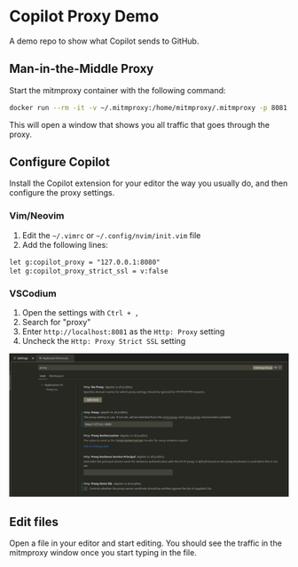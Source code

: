 # Copilot Proxy Demo

A demo repo to show what Copilot sends to GitHub.

## Man-in-the-Middle Proxy

Start the mitmproxy container with the following command:

```bash
docker run --rm -it -v ~/.mitmproxy:/home/mitmproxy/.mitmproxy -p 8081:8080 mitmproxy/mitmproxy
```

This will open a window that shows you all traffic that goes through the proxy.

## Configure Copilot

Install the Copilot extension for your editor the way you usually do, and then configure the proxy settings.

### Vim/Neovim

1. Edit the `~/.vimrc` or `~/.config/nvim/init.vim` file
2. Add the following lines:

```vim
let g:copilot_proxy = "127.0.0.1:8080"
let g:copilot_proxy_strict_ssl = v:false
```

### VSCodium

1. Open the settings with `Ctrl + ,`
2. Search for "proxy"
3. Enter `http://localhost:8081` as the `Http: Proxy` setting
4. Uncheck the `Http: Proxy Strict SSL` setting

![](./images/vscodium-proxy-settings.png)

## Edit files

Open a file in your editor and start editing. You should see the traffic in the mitmproxy window once you start typing in the file.










